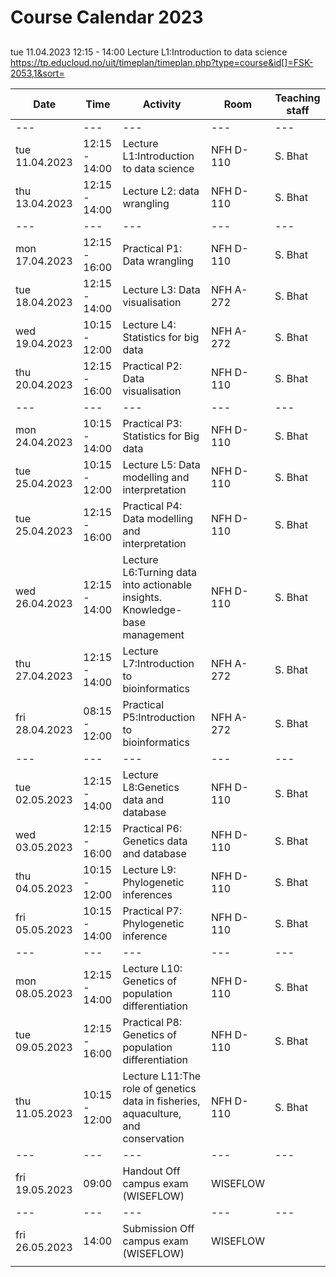 # Course Calendar 2023
## 
tue 11.04.2023	12:15 - 14:00	Lecture L1:Introduction to data science
https://tp.educloud.no/uit/timeplan/timeplan.php?type=course&id[]=FSK-2053,1&sort=

| Date           | Time          | Activity                                                                          | Room      | Teaching staff |
|----------------|---------------|-----------------------------------------------------------------------------------|-----------|----------------|
| ---            | ---           | ---                                                                               | ---       | ---            |
| tue 11.04.2023 | 12:15 - 14:00 | Lecture L1:Introduction to data science                                           | NFH D-110 | S. Bhat        |
| thu 13.04.2023 | 12:15 - 14:00 | Lecture L2: data wrangling                                                        | NFH D-110 | S. Bhat        |
| ---            | ---           | ---                                                                               | ---       | ---            |
| mon 17.04.2023 | 12:15 - 16:00 | Practical P1: Data wrangling                                                      | NFH D-110 | S. Bhat        |
| tue 18.04.2023 | 12:15 - 14:00 | Lecture L3: Data visualisation                                                    | NFH A-272 | S. Bhat        |
| wed 19.04.2023 | 10:15 - 12:00 | Lecture L4: Statistics for big data                                               | NFH A-272 | S. Bhat        |
| thu 20.04.2023 | 12:15 - 16:00 | Practical P2: Data visualisation                                                  | NFH D-110 | S. Bhat        |
| ---            | ---           | ---                                                                               | ---       | ---            |
| mon 24.04.2023 | 10:15 - 14:00 | Practical P3: Statistics for Big data                                             | NFH D-110 | S. Bhat        |
| tue 25.04.2023 | 10:15 - 12:00 | Lecture L5: Data modelling and interpretation                                     | NFH D-110 | S. Bhat        |
| tue 25.04.2023 | 12:15 - 16:00 | Practical P4: Data modelling and interpretation                                   | NFH D-110 | S. Bhat        |
| wed 26.04.2023 | 12:15 - 14:00 | Lecture L6:Turning data into actionable insights. Knowledge-base management       | NFH D-110 | S. Bhat        |
| thu 27.04.2023 | 12:15 - 14:00 | Lecture L7:Introduction to bioinformatics                                         | NFH A-272 | S. Bhat        |
| fri 28.04.2023 | 08:15 - 12:00 | Practical P5:Introduction to bioinformatics                                       | NFH A-272 | S. Bhat        |
| ---            | ---           | ---                                                                               | ---       | ---            |
| tue 02.05.2023 | 12:15 - 14:00 | Lecture L8:Genetics data and database                                             | NFH D-110 | S. Bhat        |
| wed 03.05.2023 | 12:15 - 16:00 | Practical P6: Genetics data and database                                          | NFH D-110 | S. Bhat        |
| thu 04.05.2023 | 10:15 - 12:00 | Lecture L9: Phylogenetic inferences                                               | NFH D-110 | S. Bhat        |
| fri 05.05.2023 | 10:15 - 14:00 | Practical P7: Phylogenetic inference                                              | NFH D-110 | S. Bhat        |
| ---            | ---           | ---                                                                               | ---       | ---            |
| mon 08.05.2023 | 12:15 - 14:00 | Lecture L10: Genetics of population differentiation                               | NFH D-110 | S. Bhat        |
| tue 09.05.2023 | 12:15 - 16:00 | Practical P8: Genetics of population differentiation                              | NFH D-110 | S. Bhat        |
| thu 11.05.2023 | 10:15 - 12:00 | Lecture L11:The role of genetics data in fisheries, aquaculture, and conservation | NFH D-110 | S. Bhat        |
| ---            | ---           | ---                                                                               | ---       | ---            |
| fri 19.05.2023 | 09:00         | Handout Off campus exam (WISEFLOW)                                                | WISEFLOW  |                |
| ---            | ---           | ---                                                                               | ---       | ---            |
| fri 26.05.2023 | 14:00         | Submission Off campus exam (WISEFLOW)                                             | WISEFLOW  |                |
|                |               |                                                                                   |           |                |
